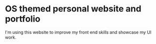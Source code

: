 # OS themed personal website and portfolio
I'm using this website to improve my front end skills and showcase my UI work. 

